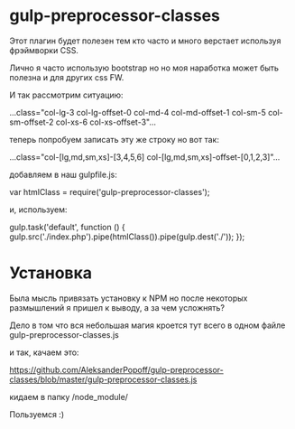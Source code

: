 # gulp-preprocessor-classes

Этот плагин будет полезен тем кто часто и много верстает используя фрэймворки CSS.

Лично я часто использую bootstrap но но моя наработка может быть полезна и для других css FW.

И так рассмотрим ситуацию: 

...class="col-lg-3 col-lg-offset-0 col-md-4 col-md-offset-1 col-sm-5 col-sm-offset-2 col-xs-6 col-xs-offset-3"...

теперь попробуем записать эту же строку но вот так:

...class="col-[lg,md,sm,xs]-[3,4,5,6] col-[lg,md,sm,xs]-offset-[0,1,2,3]"...

добавляем в наш gulpfile.js:

var htmlClass = require('gulp-preprocessor-classes');

и, используем:

gulp.task('default', function () {
    gulp.src('./index.php').pipe(htmlClass()).pipe(gulp.dest('./'));
});

# Установка

Была мысль привязать установку к NPM но после некоторых размышлений я пришел к выводу, а за чем усложнять?

Дело в том что вся небольшая магия кроется тут всего в одном файле gulp-preprocessor-classes.js

и так, качаем это:

https://github.com/AleksanderPopoff/gulp-preprocessor-classes/blob/master/gulp-preprocessor-classes.js

кидаем в папку /node_module/

Пользуемся :)
